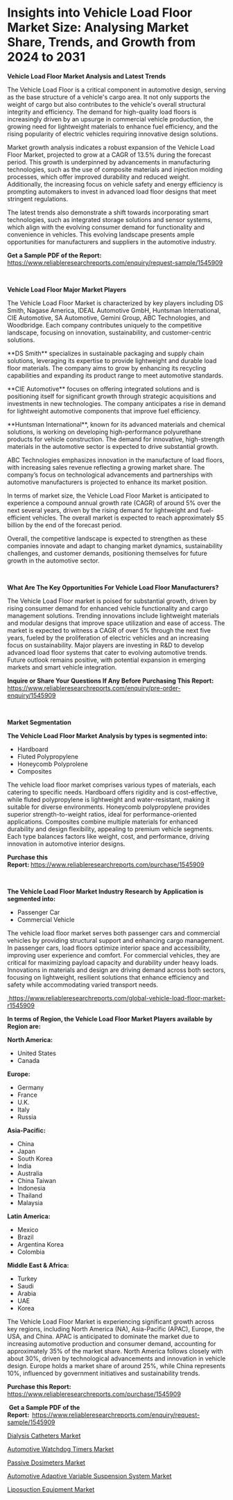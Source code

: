 <p><h1>Insights into Vehicle Load Floor Market Size: Analysing Market Share, Trends, and Growth from 2024 to 2031</h1></p><p><strong>Vehicle Load Floor Market Analysis and Latest Trends</strong></p>
<p><p>The Vehicle Load Floor is a critical component in automotive design, serving as the base structure of a vehicle's cargo area. It not only supports the weight of cargo but also contributes to the vehicle's overall structural integrity and efficiency. The demand for high-quality load floors is increasingly driven by an upsurge in commercial vehicle production, the growing need for lightweight materials to enhance fuel efficiency, and the rising popularity of electric vehicles requiring innovative design solutions.</p><p>Market growth analysis indicates a robust expansion of the Vehicle Load Floor Market, projected to grow at a CAGR of 13.5% during the forecast period. This growth is underpinned by advancements in manufacturing technologies, such as the use of composite materials and injection molding processes, which offer improved durability and reduced weight. Additionally, the increasing focus on vehicle safety and energy efficiency is prompting automakers to invest in advanced load floor designs that meet stringent regulations.</p><p>The latest trends also demonstrate a shift towards incorporating smart technologies, such as integrated storage solutions and sensor systems, which align with the evolving consumer demand for functionality and convenience in vehicles. This evolving landscape presents ample opportunities for manufacturers and suppliers in the automotive industry.</p></p>
<p><strong>Get a Sample PDF of the Report:&nbsp;</strong> <a href="https://www.reliableresearchreports.com/enquiry/request-sample/1545909?utm_campaign=32&utm_medium=2&utm_source=Github&utm_content=ia&utm_term=03112024&utm_id=vehicle-load-floor">https://www.reliableresearchreports.com/enquiry/request-sample/1545909</a></p>
<p>&nbsp;</p>
<p><strong>Vehicle Load Floor Major Market Players</strong></p>
<p><p>The Vehicle Load Floor Market is characterized by key players including DS Smith, Nagase America, IDEAL Automotive GmbH, Huntsman International, CIE Automotive, SA Automotive, Gemini Group, ABC Technologies, and Woodbridge. Each company contributes uniquely to the competitive landscape, focusing on innovation, sustainability, and customer-centric solutions.</p><p>**DS Smith** specializes in sustainable packaging and supply chain solutions, leveraging its expertise to provide lightweight and durable load floor materials. The company aims to grow by enhancing its recycling capabilities and expanding its product range to meet automotive standards.</p><p>**CIE Automotive** focuses on offering integrated solutions and is positioning itself for significant growth through strategic acquisitions and investments in new technologies. The company anticipates a rise in demand for lightweight automotive components that improve fuel efficiency.</p><p>**Huntsman International**, known for its advanced materials and chemical solutions, is working on developing high-performance polyurethane products for vehicle construction. The demand for innovative, high-strength materials in the automotive sector is expected to drive substantial growth.</p><p>ABC Technologies emphasizes innovation in the manufacture of load floors, with increasing sales revenue reflecting a growing market share. The company’s focus on technological advancements and partnerships with automotive manufacturers is projected to enhance its market position.</p><p>In terms of market size, the Vehicle Load Floor Market is anticipated to experience a compound annual growth rate (CAGR) of around 5% over the next several years, driven by the rising demand for lightweight and fuel-efficient vehicles. The overall market is expected to reach approximately $5 billion by the end of the forecast period.</p><p>Overall, the competitive landscape is expected to strengthen as these companies innovate and adapt to changing market dynamics, sustainability challenges, and customer demands, positioning themselves for future growth in the automotive sector.</p></p>
<p>&nbsp;</p>
<p><strong>What Are The Key Opportunities For Vehicle Load Floor Manufacturers?</strong></p>
<p><p>The Vehicle Load Floor market is poised for substantial growth, driven by rising consumer demand for enhanced vehicle functionality and cargo management solutions. Trending innovations include lightweight materials and modular designs that improve space utilization and ease of access. The market is expected to witness a CAGR of over 5% through the next five years, fueled by the proliferation of electric vehicles and an increasing focus on sustainability. Major players are investing in R&D to develop advanced load floor systems that cater to evolving automotive trends. Future outlook remains positive, with potential expansion in emerging markets and smart vehicle integration.</p></p>
<p><strong>Inquire or Share Your Questions If Any Before Purchasing This Report:</strong> <a href="https://www.reliableresearchreports.com/enquiry/pre-order-enquiry/1545909?utm_campaign=32&utm_medium=2&utm_source=Github&utm_content=ia&utm_term=03112024&utm_id=vehicle-load-floor">https://www.reliableresearchreports.com/enquiry/pre-order-enquiry/1545909</a></p>
<p>&nbsp;</p>
<p><strong>Market Segmentation</strong></p>
<p><strong>The Vehicle Load Floor Market Analysis by types is segmented into:</strong></p>
<p><ul><li>Hardboard</li><li>Fluted Polypropylene</li><li>Honeycomb Polyprolene</li><li>Composites</li></ul></p>
<p><p>The vehicle load floor market comprises various types of materials, each catering to specific needs. Hardboard offers rigidity and is cost-effective, while fluted polypropylene is lightweight and water-resistant, making it suitable for diverse environments. Honeycomb polypropylene provides superior strength-to-weight ratios, ideal for performance-oriented applications. Composites combine multiple materials for enhanced durability and design flexibility, appealing to premium vehicle segments. Each type balances factors like weight, cost, and performance, driving innovation in automotive interior designs.</p></p>
<p><strong>Purchase this Report:&nbsp;</strong><a href="https://www.reliableresearchreports.com/purchase/1545909?utm_campaign=32&utm_medium=2&utm_source=Github&utm_content=ia&utm_term=03112024&utm_id=vehicle-load-floor">https://www.reliableresearchreports.com/purchase/1545909</a></p>
<p>&nbsp;</p>
<p><strong>The Vehicle Load Floor Market Industry Research by Application is segmented into:</strong></p>
<p><ul><li>Passenger Car</li><li>Commercial Vehicle</li></ul></p>
<p><p>The vehicle load floor market serves both passenger cars and commercial vehicles by providing structural support and enhancing cargo management. In passenger cars, load floors optimize interior space and accessibility, improving user experience and comfort. For commercial vehicles, they are critical for maximizing payload capacity and durability under heavy loads. Innovations in materials and design are driving demand across both sectors, focusing on lightweight, resilient solutions that enhance efficiency and safety while accommodating varied transport needs.</p></p>
<p><a href="https://www.reliableresearchreports.com/global-vehicle-load-floor-market-r1545909?utm_campaign=32&utm_medium=2&utm_source=Github&utm_content=ia&utm_term=03112024&utm_id=vehicle-load-floor">&nbsp;https://www.reliableresearchreports.com/global-vehicle-load-floor-market-r1545909</a></p>
<p><strong>In terms of Region, the Vehicle Load Floor Market Players available by Region are:</strong></p>
<p>
    <p> <strong> North America: </strong>
        <ul>
            <li>United States</li>
            <li>Canada</li>
        </ul>
        </p> 
    <p> <strong> Europe: </strong>
        <ul>
            <li>Germany</li>
            <li>France</li>
            <li>U.K.</li>
            <li>Italy</li>
            <li>Russia</li>
        </ul>
        </p> 
    <p> <strong> Asia-Pacific: </strong>
        <ul>
            <li>China</li>
            <li>Japan</li>
            <li>South Korea</li>
            <li>India</li>
            <li>Australia</li>
            <li>China Taiwan</li>
            <li>Indonesia</li>
            <li>Thailand</li>
            <li>Malaysia</li>
        </ul>
        </p> 
    <p> <strong> Latin America: </strong>
        <ul>
            <li>Mexico</li>
            <li>Brazil</li>
            <li>Argentina Korea</li>
            <li>Colombia</li>
        </ul>
        </p> 
    <p> <strong> Middle East & Africa: </strong>
        <ul>
            <li>Turkey</li>
            <li>Saudi</li>
            <li>Arabia</li>
            <li>UAE</li>
            <li>Korea</li>
        </ul>
    </p>
    </p>
<p><p>The Vehicle Load Floor Market is experiencing significant growth across key regions, including North America (NA), Asia-Pacific (APAC), Europe, the USA, and China. APAC is anticipated to dominate the market due to increasing automotive production and consumer demand, accounting for approximately 35% of the market share. North America follows closely with about 30%, driven by technological advancements and innovation in vehicle design. Europe holds a market share of around 25%, while China represents 10%, influenced by government initiatives and sustainability trends.</p></p>
<p><strong>Purchase this Report: </strong><a href="https://www.reliableresearchreports.com/purchase/1545909?utm_campaign=32&utm_medium=2&utm_source=Github&utm_content=ia&utm_term=03112024&utm_id=vehicle-load-floor">https://www.reliableresearchreports.com/purchase/1545909</a></p>
<p>&nbsp;<strong>Get a Sample PDF of the Report:&nbsp;&nbsp;</strong><a href="https://www.reliableresearchreports.com/enquiry/request-sample/1545909?utm_campaign=32&utm_medium=2&utm_source=Github&utm_content=ia&utm_term=03112024&utm_id=vehicle-load-floor">https://www.reliableresearchreports.com/enquiry/request-sample/1545909</a></p>
<p><strong></strong></p>
<p><p><a href="https://issuu.com/reportprime-2/docs/dialysis-catheters-market-size-2030_91796d75d4ff20?utm_campaign=32&utm_medium=2&utm_source=Github&utm_content=ia&utm_term=03112024&utm_id=vehicle-load-floor">Dialysis Catheters Market</a></p><p><a href="https://github.com/fendtankandh/Market-Research-Report-List-1/blob/main/automotive-watchdog-timers-market.md?utm_campaign=32&utm_medium=2&utm_source=Github&utm_content=ia&utm_term=03112024&utm_id=vehicle-load-floor">Automotive Watchdog Timers Market</a></p><p><a href="https://issuu.com/reportprime-2/docs/passive-dosimeters-market-size-2030_93f3dde052d7b3?utm_campaign=32&utm_medium=2&utm_source=Github&utm_content=ia&utm_term=03112024&utm_id=vehicle-load-floor">Passive Dosimeters Market</a></p><p><a href="https://github.com/catusaesianou/Market-Research-Report-List-1/blob/main/automotive-adaptive-variable-suspension-system-market.md?utm_campaign=32&utm_medium=2&utm_source=Github&utm_content=ia&utm_term=03112024&utm_id=vehicle-load-floor">Automotive Adaptive Variable Suspension System Market</a></p><p><a href="https://issuu.com/reportprime-2/docs/liposuction-equipment-market-size-2_d47588b6dde78e?utm_campaign=32&utm_medium=2&utm_source=Github&utm_content=ia&utm_term=03112024&utm_id=vehicle-load-floor">Liposuction Equipment Market</a></p></p>